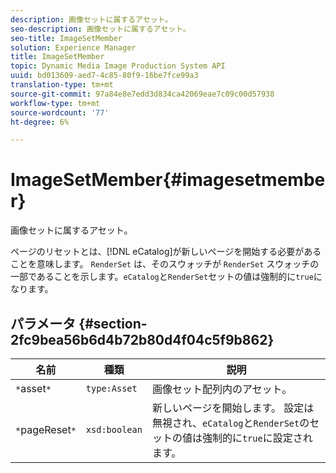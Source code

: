 ```yaml
---
description: 画像セットに属するアセット。
seo-description: 画像セットに属するアセット。
seo-title: ImageSetMember
solution: Experience Manager
title: ImageSetMember
topic: Dynamic Media Image Production System API
uuid: bd013609-aed7-4c85-80f9-16be7fce99a3
translation-type: tm+mt
source-git-commit: 97a84e8e7edd3d834ca42069eae7c09c00d57938
workflow-type: tm+mt
source-wordcount: '77'
ht-degree: 6%

---
```



# ImageSetMember{#imagesetmember}

画像セットに属するアセット。

ページのリセットとは、[!DNL eCatalog]が新しいページを開始する必要があることを意味します。 `RenderSet` は、そのスウォッチが `RenderSet` スウォッチの一部であることを示します。`eCatalog`と`RenderSet`セットの値は強制的に`true`になります。

## パラメータ {#section-2fc9bea56b6d4b72b80d4f04c5f9b862}

| 名前 | 種類 | 説明 |
|---|---|---|
| `*`asset`*` | `type:Asset` | 画像セット配列内のアセット。 |
| `*`pageReset`*` | `xsd:boolean` | 新しいページを開始します。 設定は無視され、`eCatalog`と`RenderSet`のセットの値は強制的に`true`に設定されます。 |

